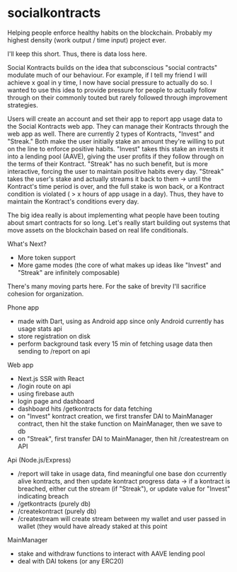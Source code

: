 # socialkontracts
Helping people enforce healthy habits on the blockchain. Probably my highest density (work output / time input) project ever.

I'll keep this short. Thus, there is data loss here.

Social Kontracts builds on the idea that subconscious "social contracts" modulate much of our behaviour. For example, if I tell my friend I will achieve x goal in y time, I now have social pressure to actually do so. I wanted to use this idea to provide pressure for people to actually follow through on their commonly touted but rarely followed through improvement strategies.

Users will create an account and set their app to report app usage data to the Social Kontracts web app. They can manage their Kontracts through the web app as well. There are currently 2 types of Kontracts, "Invest" and "Streak." Both make the user initially stake an amount they're willing to put on the line to enforce positive habits. "Invest" takes this stake an invests it into a lending pool (AAVE), giving the user profits if they follow through on the terms of their Kontract. "Streak" has no such benefit, but is more interactive, forcing the user to maintain positive habits every day. "Streak" takes the user's stake and actually streams it back to them -> until the Kontract's time period is over, and the full stake is won back, or a Kontract condition is violated ( > x hours of app usage in a day). Thus, they have to maintain the Kontract's conditions every day.

The big idea really is about implementing what people have been touting about smart contracts for so long. Let's really start building out systems that move assets on the blockchain based on real life conditionals.

What's Next?

- More token support
- More game modes (the core of what makes up ideas like "Invest" and "Streak" are infinitely composable)


There's many moving parts here. For the sake of brevity I'll sacrifice cohesion for organization.

Phone app

- made with Dart, using as Android app since only Android currently has usage stats api
- store registration on disk
- perform background task every 15 min of fetching usage data then sending to /report on api

Web app

- Next.js SSR with React
- /login route on api
- using firebase auth
- login page and dashboard
- dashboard hits /getkontracts for data fetching
- on "Invest" kontract creation, we first transfer DAI to MainManager contract, then hit the stake function on MainManager, then we save to db
- on "Streak", first transfer DAI to MainManager, then hit /createstream on API

Api (Node.js/Express)

- /report will take in usage data, find meaningful one base don ccurrently alive kontracts, and then update kontract progress data -> if a kontract is breached, either cut the stream (if "Streak"), or update value for "Invest" indicating breach
- /getkontracts (purely db)
- /createkontract (purely db)
- /createstream will create stream between my wallet and user passed in wallet (they would have already staked at this point

MainManager

- stake and withdraw functions to interact with AAVE lending pool
- deal with DAI tokens (or any ERC20)
